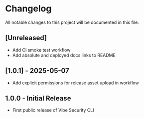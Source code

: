 # Changelog

All notable changes to this project will be documented in this file.

## [Unreleased]
- Add CI smoke test workflow
- Add absolute and deployed docs links to README

## [1.0.1] - 2025-05-07
- Add explicit permissions for release asset upload in workflow

## 1.0.0 - Initial Release
- First public release of Vibe Security CLI
